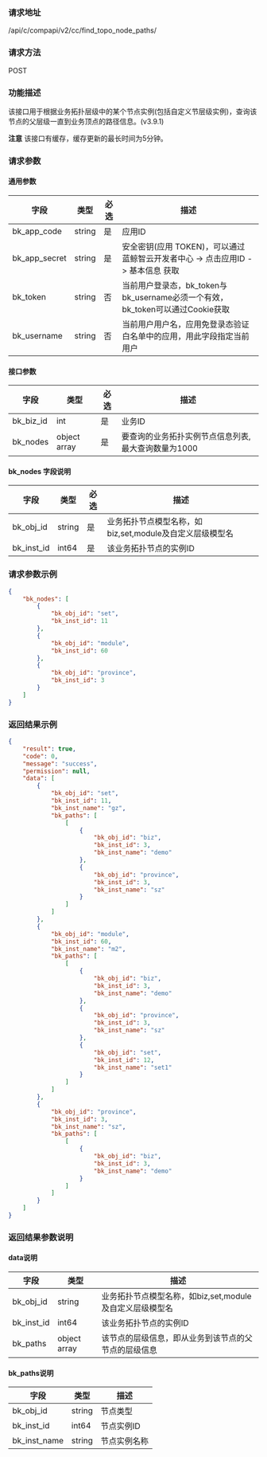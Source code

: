
### 请求地址

/api/c/compapi/v2/cc/find_topo_node_paths/



### 请求方法

POST


### 功能描述

该接口用于根据业务拓扑层级中的某个节点实例(包括自定义节层级实例)，查询该节点的父层级一直到业务顶点的路径信息。(v3.9.1)

**注意**
该接口有缓存，缓存更新的最长时间为5分钟。

### 请求参数


#### 通用参数

| 字段 | 类型 | 必选 |  描述 |
|-----------|------------|--------|------------|
| bk_app_code  |  string    | 是 | 应用ID     |
| bk_app_secret|  string    | 是 | 安全密钥(应用 TOKEN)，可以通过 蓝鲸智云开发者中心 -&gt; 点击应用ID -&gt; 基本信息 获取 |
| bk_token     |  string    | 否 | 当前用户登录态，bk_token与bk_username必须一个有效，bk_token可以通过Cookie获取 |
| bk_username  |  string    | 否 | 当前用户用户名，应用免登录态验证白名单中的应用，用此字段指定当前用户 |

#### 接口参数

| 字段      |  类型      | 必选   |  描述      |
|-----------|------------|--------|------------|
| bk_biz_id  | int  | 是     | 业务ID |
| bk_nodes  | object array  | 是     | 要查询的业务拓扑实例节点信息列表, 最大查询数量为1000 |


#### bk_nodes 字段说明

| 字段  | 类型   | 必选 | 描述                  |
| ----- | ------ | ---- | --------------------- |
| bk_obj_id | string    | 是   | 业务拓扑节点模型名称，如biz,set,module及自定义层级模型名       |
| bk_inst_id | int64    | 是   | 该业务拓扑节点的实例ID |

### 请求参数示例

```json
{
    "bk_nodes": [
        {
            "bk_obj_id": "set",
            "bk_inst_id": 11
        },
        {
            "bk_obj_id": "module",
            "bk_inst_id": 60
        },
        {
            "bk_obj_id": "province",
            "bk_inst_id": 3
        }
    ]
}
```

### 返回结果示例

```json
{
    "result": true,
    "code": 0,
    "message": "success",
    "permission": null,
    "data": [
        {
            "bk_obj_id": "set",
            "bk_inst_id": 11,
            "bk_inst_name": "gz",
            "bk_paths": [
                [
                    {
                        "bk_obj_id": "biz",
                        "bk_inst_id": 3,
                        "bk_inst_name": "demo"
                    },
                    {
                        "bk_obj_id": "province",
                        "bk_inst_id": 3,
                        "bk_inst_name": "sz"
                    }
                ]
            ]
        },
        {
            "bk_obj_id": "module",
            "bk_inst_id": 60,
            "bk_inst_name": "m2",
            "bk_paths": [
                [
                    {
                        "bk_obj_id": "biz",
                        "bk_inst_id": 3,
                        "bk_inst_name": "demo"
                    },
                    {
                        "bk_obj_id": "province",
                        "bk_inst_id": 3,
                        "bk_inst_name": "sz"
                    },
                    {
                        "bk_obj_id": "set",
                        "bk_inst_id": 12,
                        "bk_inst_name": "set1"
                    }
                ]
            ]
        },
        {
            "bk_obj_id": "province",
            "bk_inst_id": 3,
            "bk_inst_name": "sz",
            "bk_paths": [
                [
                    {
                        "bk_obj_id": "biz",
                        "bk_inst_id": 3,
                        "bk_inst_name": "demo"
                    }
                ]
            ]
        }
    ]
}
```

### 返回结果参数说明

#### data说明
| 字段      |  类型      |  描述      |
|-----------|------------|------------|
| bk_obj_id | string   | 业务拓扑节点模型名称，如biz,set,module及自定义层级模型名       |
| bk_inst_id | int64   | 该业务拓扑节点的实例ID |
| bk_paths | object array| 该节点的层级信息，即从业务到该节点的父节点的层级信息 |

#### bk_paths说明
| 字段      |  类型      |  描述      |
|-----------|------------|------------|
| bk_obj_id | string   | 节点类型       |
| bk_inst_id | int64   | 节点实例ID |
| bk_inst_name | string   | 节点实例名称 |